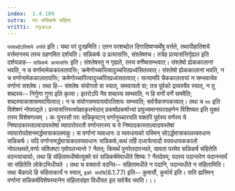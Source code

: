 ```yaml
---
index:  1.4.109
sutra:  परः सन्निकर्षः संहिता
vritti:  nyasa
---
```


`परशब्दोऽतिशये वर्त्तते` इति। यथा परं दुःखमिति। एतन परशब्दोल दिगादिष्वप्यर्थेषु वर्त्तते, तथापीहातिशये वर्त्तमानस्य तस्य ग्रहणमित दर्शयति। सन्निकर्षः उ प्रत्यासत्तिः, संश्लेषश्च। तत्रेह प्रत्यासत्तिर्गृह्यत इति दर्शयन्नाह-- `सन्निकर्षः प्रत्यासत्तिः` इति। संश्लेषस्तु न गृह्यते, तस्य वर्णेष्वसम्भवात्। संश्लेषो ह्येककालानां भवति, न च वर्णामामेककालतापत्तिः; क्रमेणोच्चारित्वादुच्चरितप्रध्वंसितत्वात्। संश्लेषो ह्येककालानां भवति, न च वर्णानामेककालतापत्तिः; क्रमेणोच्चारित्वादुच्चरितप्रध्वंसतत्वात्। सत्यामपि चैककालतायां न सम्भवत्येव वर्णानां सश्लेषः। तथा हि-- संश्लेषः संयोगतो वा स्यात्, समवायतो वा; तत्र पूर्वको द्रव्यस्यैव स्यात्, न तु शब्दस्य-- निर्गुणा गुणा इति कृत्वा। इतरोऽपि नैव शब्दस्य सम्भवति, न हि वर्णो वर्णे समवैति; शब्दस्याकाशसमवायित्वात्। न च संयोगसमवाययोरतिशयः सम्भवति; सर्वत्रैकरुपकत्वात्। तथा च `परः` इति विशेषणं नोपपद्यते। प्रत्यासत्तिस्त्वपेक्षाकृतभेदात् प्रकर्षाप्रकर्षाभ्यां प्रयुज्यमानापरग्रहणेन विशिष्यत इति युक्तं तस्य विशेषणत्वम् । कः पुनरसौ परः सन्निकृष्टान् वर्णानुच्चारयति वक्तरि पूर्वस्य वर्णस्य ये निष्पादकास्ताल्वादयस्तेषां व्यापारोपरतौ वर्णान्तरस्य च ये निष्पादकास्ताल्वादयस्तेषां व्यापारोपदेशनमर्द्धमात्राकालमाहुः। स वर्णानां व्यवधानः उ व्यवधायको यस्मिन् सोऽर्द्धमात्राकालव्यवधानः सन्निकर्षः। यदि वर्णानामर्द्धमात्राकालव्यवधानः सन्निकर्षः,कथं तर्हि दध्यत्रेत्यादौ वयवधायककालो नोपलक्ष्यते,वर्णाः संश्लिष्टा एवोपलभ्यन्ते ? नैतत्; किमर्थं पुनरेतदारभ्यते, यावता परमेव सन्निकर्षं संहितेति वदन्त्याचार्याः, तथा हि संहितामधीष्वेत्युक्ते परं सन्निकर्षमेवाधीते शिष्यः ? नैतदेवम्; पदस्य पदान्तरेण यदानन्तर्यं सा संहितेति लोकेऽभिधीयते । तथा च वक्तारो वदन्ति-- संहितामधीते न पदानि, पदान्यधीते न संहितामिति। तथा चैकपदे हि संहिताकार्यं न स्यात्, `इको यणचि`(6.1.77) इति-- कुमार्यौ, कुर्मार्य इति। सति ह्यस्मिन् वर्णानां सन्निकर्षविशेषस्यानेन संहितासंज्ञा विधीयत इत सर्वत्रैव भवति।।।

